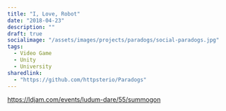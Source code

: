 ```yaml
---
title: "I, Love, Robot"
date: "2018-04-23"
description: ""
draft: true
socialimage: "/assets/images/projects/paradogs/social-paradogs.jpg"
tags:
  - Video Game
  - Unity
  - University
sharedlink: 
  - "https://github.com/httpsterio/Paradogs"
---
```


https://ldjam.com/events/ludum-dare/55/summogon

